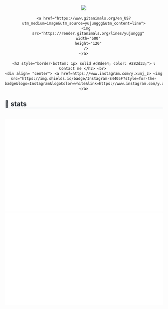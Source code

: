 <div align= "center">
    <img src="https://capsule-render.vercel.app/api?type=waving&color=0:FFE3E3,100:4f4dff&height=180&text=Yujung's%20GitHub&animation=blink&fontColor=ffffff&fontSize=60" />
</div>
 
<div align = "center">
    
    <a href="https://www.gitanimals.org/en_US?utm_medium=image&utm_source=yujunggg&utm_content=line">
      <img
        src="https://render.gitanimals.org/lines/yujunggg"
        width="600"
        height="120"
      />
    </a>
  
    <h2 style="border-bottom: 1px solid #d8dee4; color: #282d33;"> 📞 Contact me </h2> <br> 
    <div align= "center"> <a href=https://www.instagram.com/y.xunj_z> <img src="https://img.shields.io/badge/Instagram-E4405F?style=for-the-badge&logo=Instagram&logoColor=white&link=https://www.instagram.com/y.xunj_z"> </a>
         
</div>

<div style="text-align: left;">
        <h2 style="border-bottom: 1px solid #d8dee4; color: #282d33;"> 👑 stats </h2> <br> 
</div>
<div align= "center">
    <img src="https://github.com/yujunggg/github-stats-transparent/blob/output/generated/overview.svg" alt="Overview">
    <img src="https://github.com/yujunggg/github-stats-transparent/blob/output/generated/languages.svg" alt="Languages">
</div>
